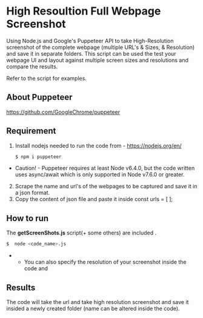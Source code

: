 # High Resoultion Full Webpage Screenshot

Using Node.js and Google's Puppeteer API to take High-Resolution screenshot of the complete webpage (multiple URL's & Sizes, & Resolution) and save it in separate folders.
This script can be used the test your webpage UI and layout against multiple screen sizes and resolutions and compare the results.

Refer to the script for examples.

## About Puppeteer

https://github.com/GoogleChrome/puppeteer

## Requirement
1. Install nodejs needed to run the code from - https://nodejs.org/en/
    ~~~sh
    $ npm i puppeteer
    ~~~
 * Caution! - Puppeteer requires at least Node v6.4.0, but the code written uses async/await which is only supported in Node v7.6.0 or greater.
2. Scrape the name and url's of the webpages to be captured and save it in a json format.
3. Copy the content of json file and paste it inside const urls = [ ];

## How to run

The __getScreenShots.js__ script(+ some others) are included .

~~~sh
$  node <code_name>.js
~~~
* - You can also specify the resolution of your screenshot inside the code and 

## Results

The code will take the url and take high resolution screenshot and save it insided a newly created folder (name can be altered inside the code).
